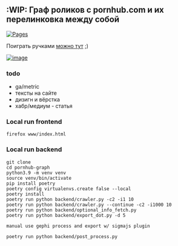:WIP: Граф роликов с pornhub.com и их перелинковка между собой 
---
[![Pages](https://github.com/esemi/pornhub-graph/actions/workflows/deploy.yml/badge.svg?branch=master)](https://github.com/esemi/pornhub-graph/actions/workflows/deploy.yml)

Поиграть ручками [можно тут](https://esemi.github.io/pornhub-graph/) ;)


[![image](https://user-images.githubusercontent.com/4115497/132999238-73e0287c-4fe5-4b7e-bc5d-4ab68fcea550.png)](https://esemi.github.io/pornhub-graph/)


### todo
- ga/metric 
- тексты на сайте
- дизигн и вёрстка
- хабр/медиум - статья


### Local run frontend
```commandline
firefox www/index.html
```


### Local run backend
```commandline
git clone
cd pornhub-graph
python3.9 -m venv venv
source venv/bin/activate
pip install poetry
poetry config virtualenvs.create false --local
poetry install
poetry run python backend/crawler.py -c2 -i1 10
poetry run python backend/crawler.py --continue -c2 -i1000 10
poetry run python backend/optional_info_fetch.py
poetry run python backend/export_dot.py -d 5

manual use gephi process and export w/ sigmajs plugin

poetry run python backend/post_process.py
```
